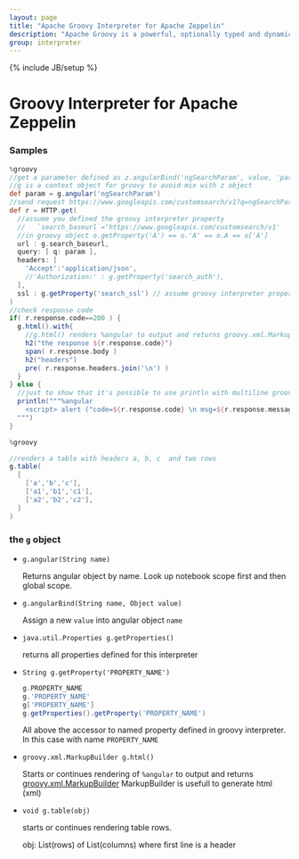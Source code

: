```yaml
---
layout: page
title: "Apache Groovy Interpreter for Apache Zeppelin"
description: "Apache Groovy is a powerful, optionally typed and dynamic language, with static-typing and static compilation capabilities, for the Java platform aimed at improving developer productivity thanks to a concise, familiar and easy to learn syntax."
group: interpreter
---
```

<!--
Licensed under the Apache License, Version 2.0 (the "License");
you may not use this file except in compliance with the License.
You may obtain a copy of the License at

http://www.apache.org/licenses/LICENSE-2.0

Unless required by applicable law or agreed to in writing, software
distributed under the License is distributed on an "AS IS" BASIS,
WITHOUT WARRANTIES OR CONDITIONS OF ANY KIND, either express or implied.
See the License for the specific language governing permissions and
limitations under the License.
-->
{% include JB/setup %}

# Groovy Interpreter for Apache Zeppelin


### Samples

```groovy
%groovy
//get a parameter defined as z.angularBind('ngSearchParam', value, 'paragraph_id')
//g is a context object for groovy to avoid mix with z object
def param = g.angular('ngSearchParam')
//send request https://www.googleapis.com/customsearch/v1?q=ngSearchParam_value
def r = HTTP.get(
  //assume you defined the groovy interpreter property
  //   `search_baseurl`='https://www.googleapis.com/customsearch/v1'
  //in groovy object o.getProperty('A') == o.'A' == o.A == o['A']
  url : g.search_baseurl,
  query: [ q: param ],
  headers: [
    'Accept':'application/json',
    //'Authorization:' : g.getProperty('search_auth'),
  ],
  ssl : g.getProperty('search_ssl') // assume groovy interpreter property search_ssl = HTTP.getNaiveSSLContext()
)
//check response code
if( r.response.code==200 ) {
  g.html().with{ 
    //g.html() renders %angular to output and returns groovy.xml.MarkupBuilder
    h2("the response ${r.response.code}")
    span( r.response.body )
    h2("headers")
    pre( r.response.headers.join('\n') )
  }
} else {
  //just to show that it's possible to use println with multiline groovy string to render output
  println("""%angular
    <script> alert ("code=${r.response.code} \n msg=${r.response.message}") </script>
  """)
}
```


```groovy
%groovy

//renders a table with headers a, b, c  and two rows
g.table(
  [
    ['a','b','c'],
    ['a1','b1','c1'],
    ['a2','b2','c2'],
  ]
)
```

### the `g` object

* `g.angular(String name)`

   Returns angular object by name. Look up notebook scope first and then global scope.


* `g.angularBind(String name, Object value)`
 
   Assign a new `value` into angular object `name`


* `java.util.Properties g.getProperties()`

   returns all properties defined for this interpreter


* `String g.getProperty('PROPERTY_NAME')` 
   ```groovy 
   g.PROPERTY_NAME
   g.'PROPERTY_NAME'
   g['PROPERTY_NAME']
   g.getProperties().getProperty('PROPERTY_NAME')
   ```

   All above the accessor to named property defined in groovy interpreter.
   In this case with name `PROPERTY_NAME`


* `groovy.xml.MarkupBuilder g.html()`

   Starts or continues rendering of `%angular` to output and returns [groovy.xml.MarkupBuilder](http://groovy-lang.org/processing-xml.html#_markupbuilder)
   MarkupBuilder is usefull to generate html (xml)

* `void g.table(obj)`

   starts or continues rendering table rows.

   obj:  List(rows) of List(columns) where first line is a header 



